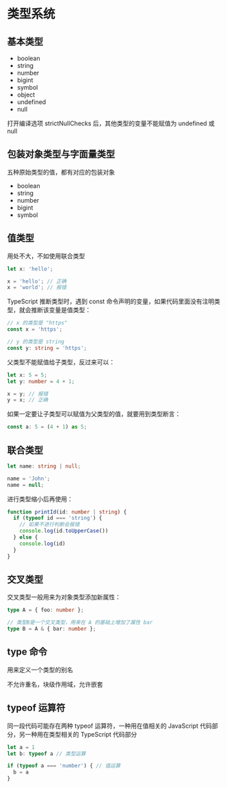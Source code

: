 # 类型系统

## 基本类型

- boolean
- string
- number
- bigint
- symbol
- object
- undefined
- null

打开编译选项 strictNullChecks 后，其他类型的变量不能赋值为 undefined 或 null


## 包装对象类型与字面量类型

五种原始类型的值，都有对应的包装对象
- boolean
- string
- number
- bigint
- symbol

## 值类型

用处不大，不如使用联合类型

```ts
let x: 'hello';

x = 'hello'; // 正确
x = 'world'; // 报错
```

TypeScript 推断类型时，遇到 const 命令声明的变量，如果代码里面没有注明类型，就会推断该变量是值类型：
```ts
// x 的类型是 "https"
const x = 'https';

// y 的类型是 string
const y: string = 'https';
```
父类型不能赋值给子类型，反过来可以：
```ts
let x: 5 = 5;
let y: number = 4 + 1;

x = y; // 报错
y = x; // 正确
```
如果一定要让子类型可以赋值为父类型的值，就要用到类型断言：
```ts
const a: 5 = (4 + 1) as 5;
```

## 联合类型

```ts
let name: string | null;

name = 'John';
name = null;
```
进行类型缩小后再使用：
```ts
function printId(id: number | string) {
  if (typeof id === 'string') {
    // 如果不进行判断会报错
    console.log(id.toUpperCase())
  } else {
    console.log(id)
  }
}
```

## 交叉类型

交叉类型一般用来为对象类型添加新属性：
```ts
type A = { foo: number };

// 类型B是一个交叉类型，用来在 A 的基础上增加了属性 bar
type B = A & { bar: number };
```

## type 命令

用来定义一个类型的别名

不允许重名，块级作用域，允许嵌套

## typeof 运算符

同一段代码可能存在两种 typeof 运算符，一种用在值相关的 JavaScript 代码部分，另一种用在类型相关的 TypeScript 代码部分

```ts
let a = 1
let b: typeof a // 类型运算

if (typeof a === 'number') { // 值运算
  b = a
}
```